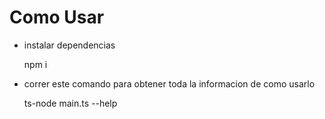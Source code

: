 # Como Usar
* instalar dependencias
  
  npm i
* correr este comando para obtener toda la informacion de como usarlo
  
  ts-node main.ts --help
